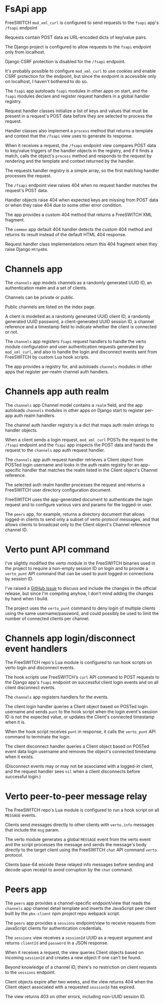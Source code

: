 # FsApi app

FreeSWITCH `mod_xml_curl`
is configured to send requests
to the `fsapi` app's `/fsapi` endpoint

Requests contain POST data
as URL-encoded dicts of key/value pairs.

The Django project
is configured to allow requests to the `fsapi` endpoint
only from localhost.

Django CSRF protection
is disabled for the `/fsapi` endpoint.

It's probably possible to configure `mod_xml_curl`
to use cookies
and enable CSRF protection for the endpoint,
but since the endpoint is accessible
only on localhost,
I haven't bothered to do so.

The `fsapi` app
autoloads `fsapi` modules
in other apps on start,
and the `fsapi` modules
declare and register request handlers
in a global handler registry.

Request handler classes
initialize a list of keys and values
that must be present in a request's POST data
before they are selected to process the request.

Handler classes also implement a `process` method
that returns a template and context
that the `/fsapi` view uses
to generate its response.

When it receives a request,
the `/fsapi` endpoint view
compares POST data
to key/value triggers
of the handler objects
in the registry,
and if it finds a match,
calls the object's `process` method
and responds to the request
by rendering and the template and context
returned by the handler.

The requests handler registry
is a simple array,
so the first matching handler
processes the request.

The `/fsapi` endpoint view
raises 404 when no request handler
matches the request's POST data.

Handler objects raise 404
when expected keys are missing from POST data
or when they raise 404
due to some other error condition.

The app provides
a custom 404 method
that returns
a FreeSWITCH XML fragment.

The `common` app default 404 handler
detects the custom 404 method
and returns its result
instead of the default HTML 404 response.

Request handler class implementations
return this 404 fragment
when they raise Django `Http404`.


# Channels app

The `channels` app
models channels as
a randomly generated UUID ID,
an authentication realm
and a set of clients.

Channels can be private or public.

Public channels
are listed on the index page.

A client is modelled
as a randomly generated UUID client ID,
a randomly generated UUID password,
a client-generated UUID session ID,
a channel reference
and a timestamp field
to indicate whether the client
is connected or not.

The `channels` app
registers `fsapi` request handlers
to handle the verto module configuration
and user authentication requests
generated by `mod_xml_curl`,
and also to handle
the login and disconnect events
sent from FreeSWITCH
by custom Lua hook scripts.

The app provides a registry for,
and autoloads `channels` modules
in other apps
that register per-realm
channel auth handlers.


# Channels app auth realm

The `channels` app Channel model
contains a `realm` field,
and the app autoloads `channels` modules
in other apps on Django start
to register per-app auth realm handlers.

The channel auth handler registry
is a dict that maps auth realm strings
to handler objects.

When a client sends a login request,
`mod_xml_curl` POSTs the request
to the `/fsapi` endpoint
and the `fsapi` app
inspects the POST data
and hands the request
to the `channels` app auth request handler.

The `channels` app
auth request handler
retrieves a Client object
from POSTed login username
and looks in the auth realm registry
for an app-specific handler
that matches the realm
listed in the Client object's
Channel reference.

The selected auth realm handler
processes the request
and returns a FreeSWITCH user directory
configuration document.

FreeSWITCH uses the app-generated document
to authenticate the login request
and to configure various vars and params
for the logged-in user.

The `peers` app,
for example,
returns a directory document
that allows logged-in clients
to send only a subset
of verto protocol messages,
and that allows clients to broadcast
only to the Client object's
Channel reference channel ID.


# Verto punt API command

I've slightly modified
the verto module
in the FreeSWITCH binaries
used in the project
to require a non-empty session ID on login
and to provide a `verto_punt` API command
that can be used
to punt logged-in connections
by session ID.

I've raised a
[GitHub issue](https://github.com/signalwire/freeswitch/issues/832)
to discuss and include the changes
in the official release,
but since I'm compiling anyhow,
I don't mind adding the changes
by hand when I build.

The project
uses the `verto_punt` command
to deny login of multiple clients
using the same username/password,
and could possibly be used
to limit the number of connected clients
per channel.


# Channels app login/disconnect event handlers

The FreeSWITCH repo's Lua module 
is configured to run hook scripts
on verto login and disconnect events.

The hook scripts
use FreeSWITCH's `curl` API command
to POST requests to the Django app's `fsapi` endpoint
on successful client login events
and on all client disconnect events.

The `channels` app
registers handlers for the events.

The client login handler
queries a Client object
based on POSTed login username
and sends `punt` to the hook script
when the login event's session ID
is not the expected value,
or updates the Client's connected timestamp
when it is.

When the hook script receives `punt` in response,
it calls the `verto_punt` API command
to terminate the login.

The client disconnect handler
queries a Client object
based on POSTed event data login username
and removes the object's connected timestamp
when it exists.

(Disconnect events
may or may not
be associated with a logged-in client,
and the request handler sees `nil`
when a client disconnects
before successful login.)


# Verto peer-to-peer message relay

The FreeSWITCH repo's Lua module 
is configured to run a hook script
on all `MESSAGE` events.

Clients send messages directly to other clients
with `verto.info` messages
that include the `msg` param.

The verto module
generates a global `MESSAGE` event
from the verto event
and the script processes the message
and sends the message's body
directly to the target client
using the FreeSWITCH `chat` API command
`verto` protocol.

Clients base-64 encode these relayed info messages
before sending and decode upon receipt
to avoid corruption by the `chat` command.


# Peers app

The `peers` app
provides a channel-specific endpoint/view
that reads the `channels` app
channel detail template
and inserts the JavaScript peer client
built by the `pbx-client` npm project repo
webpack script.

The `peers` app
provides a `sessions` endpoint/view
to receive requests from JavaScript clients
for authentication credentials.

The `sessions` view
receives a `sessionId` UUID
as a request argument
and returns `clientId` and `password`
in a JSON response.

When it receives a request,
the view queries Client objects
based on incoming `sessionId`
and creates a new object
if one can't be found.

Beyond knowledge of a channel ID,
there's no restriction on client requests
to the `sessions` endpoint.

Client objects
expire after two weeks,
and the view returns 404
when the Client object
associated with a requested `sessionId`
has expired.

The view
returns 403 on other errors,
including non-UUID session ID.
